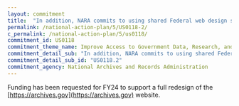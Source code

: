 ```yaml
---
layout: commitment
title:  "In addition, NARA commits to using shared Federal web design standards and a human-centered design approach to update its flagship website, archives.gov, over the next two years. "
permalink: /national-action-plan/5/US0118-2/
c_permalink: /national-action-plan/5/us0118/
commitment_id: US0118
commitment_theme_name: Improve Access to Government Data, Research, and Information
commitment_detail_sub: "In addition, NARA commits to using shared Federal web design standards and a human-centered design approach to update its flagship website, archives.gov, over the next two years. "
commitment_detail_sub_id: "US0118.2"
commitment_agency: National Archives and Records Administration
---
```


Funding has been requested for FY24 to support a full redesign of the [https://archives.gov](https://archives.gov) website.